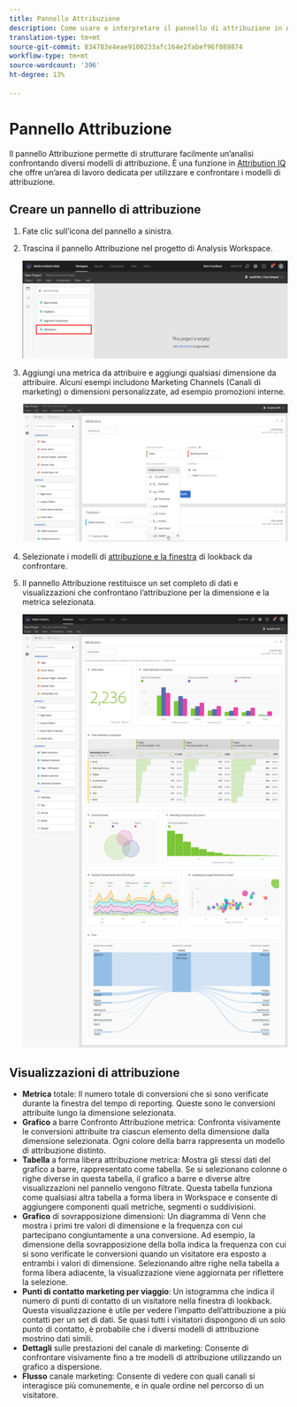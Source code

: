 ```yaml
---
title: Pannello Attribuzione
description: Come usare e interpretare il pannello di attribuzione in Analysis Workspace.
translation-type: tm+mt
source-git-commit: 834783e4eae9100233afc164e2fabef96f089874
workflow-type: tm+mt
source-wordcount: '396'
ht-degree: 13%

---
```



# Pannello Attribuzione

Il pannello Attribuzione permette di strutturare facilmente un’analisi confrontando diversi modelli di attribuzione. È una funzione in [Attribution IQ](../attribution/overview.md) che offre un’area di lavoro dedicata per utilizzare e confrontare i modelli di attribuzione.

## Creare un pannello di attribuzione

1. Fate clic sull’icona del pannello a sinistra.
1. Trascina il pannello Attribuzione nel progetto di Analysis Workspace.

   ![Nuovo pannello di attribuzione](assets/Attribution_Panel_1.png)

1. Aggiungi una metrica da attribuire e aggiungi qualsiasi dimensione da attribuire. Alcuni esempi includono Marketing Channels (Canali di marketing) o dimensioni personalizzate, ad esempio promozioni interne.

   ![Seleziona dimensione e metrica](assets/attribution_panel2.png)

1. Selezionate i modelli di [attribuzione e la finestra](../attribution/models.md) di lookback da confrontare.

1. Il pannello Attribuzione restituisce un set completo di dati e visualizzazioni che confrontano l’attribuzione per la dimensione e la metrica selezionata.

   ![Visualizzazioni di attribuzione](assets/attr_panel_vizs.png)

## Visualizzazioni di attribuzione

* **Metrica** totale: Il numero totale di conversioni che si sono verificate durante la finestra del tempo di reporting. Queste sono le conversioni attribuite lungo la dimensione selezionata.
* **Grafico** a barre Confronto Attribuzione metrica: Confronta visivamente le conversioni attribuite tra ciascun elemento della dimensione dalla dimensione selezionata. Ogni colore della barra rappresenta un modello di attribuzione distinto.
* **Tabella** a forma libera attribuzione metrica: Mostra gli stessi dati del grafico a barre, rappresentato come tabella. Se si selezionano colonne o righe diverse in questa tabella, il grafico a barre e diverse altre visualizzazioni nel pannello vengono filtrate. Questa tabella funziona come qualsiasi altra tabella a forma libera in Workspace e consente di aggiungere componenti quali metriche, segmenti o suddivisioni.
* **Grafico** di sovrapposizione dimensioni: Un diagramma di Venn che mostra i primi tre valori di dimensione e la frequenza con cui partecipano congiuntamente a una conversione. Ad esempio, la dimensione della sovrapposizione della bolla indica la frequenza con cui si sono verificate le conversioni quando un visitatore era esposto a entrambi i valori di dimensione. Selezionando altre righe nella tabella a forma libera adiacente, la visualizzazione viene aggiornata per riflettere la selezione.
* **Punti di contatto marketing per viaggio**: Un istogramma che indica il numero di punti di contatto di un visitatore nella finestra di lookback. Questa visualizzazione è utile per vedere l’impatto dell’attribuzione a più contatti per un set di dati. Se quasi tutti i visitatori dispongono di un solo punto di contatto, è probabile che i diversi modelli di attribuzione mostrino dati simili.
* **Dettagli** sulle prestazioni del canale di marketing: Consente di confrontare visivamente fino a tre modelli di attribuzione utilizzando un grafico a dispersione.
* **Flusso** canale marketing: Consente di vedere con quali canali si interagisce più comunemente, e in quale ordine nel percorso di un visitatore.

